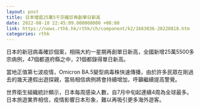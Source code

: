 ```yaml
---
layout: post
title: 日本增逾25萬5千宗確診再創單日新高
date: 2022-08-18 22:45:09.000000000 +08:00
link: https://news.rthk.hk/rthk/ch/component/k2/1663036-20220818.htm
categories: rthk
---
```


日本的新冠病毒確診個案，相隔大約一星期再創單日新高，全國新增25萬5500多宗病例，47個都道府縣之中，21個都錄得單日新高。

當地正值第七波疫情，Omicron BA.5變型病毒株快速傳播，由於許多民眾在剛過去的幾天連假出遊探親，當局相信病例將會持續增加，呼籲繼續提高警覺。

世界衛生組織統計顯示，日本每周感染人數，自7月中旬起連續4周為全球最多。日本旅遊業界相信，疫情影響日本形象，難以再吸引更多海外遊客。
